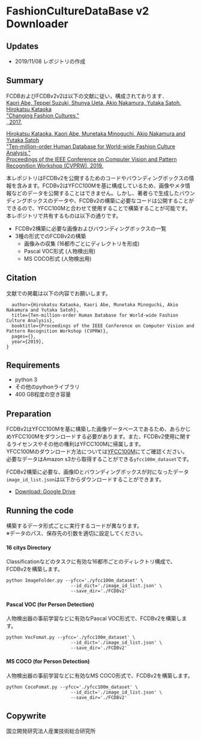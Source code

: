 # FashionCultureDataBase v2 Downloader
## Updates
* 2019/11/08 レポジトリの作成

## Summary
FCDBおよびFCDBv2v2は以下の文献に従い，構成されております．  
[Kaori Abe, Teppei Suzuki, Shunya Ueta, Akio Nakamura, Yutaka Satoh, Hirokatsu Kataoka  
"Changing Fashion Cultures,"  
, 2017.][1]

[Hirokatsu Kataoka, Kaori Abe, Munetaka Minoguchi, Akio Nakamura and Yutaka Satoh  
"Ten-million-order Human Database for World-wide Fashion Culture Analysis,"  
Proceedings of the IEEE Conference on Computer Vision and Pattern Recognition Workshop (CVPRW), 2019.][2]  

本レポジトリはFCDBv2を公開するためのコードやバウンディングボックスの情報を含みます。FCDBv2はYFCC100Mを基に構成しているため、画像やメタ情報などのデータを公開することはできません。しかし、著者らで生成したバウンディングボックスのデータや、FCDBv2の構築に必要なコードは公開することができるので、YFCC100Mと合わせて使用することで構築することが可能です。
本レポジトリで共有するものは以下の通りです。  
* FCDBv2構築に必要な画像およびバウンディングボックスの一覧
* 3種の形式でのFCDBv2の構築  
  * 画像みの収集 (16都市ごとにディレクトリを形成)
  * Pascal VOC形式 (人物検出用)
  * MS COCO形式 (人物検出用)

## Citation
文献での掲載は以下の内容でお願いします。  

```@inproceedings{hara3dcnns,
  author={Hirokatsu Kataoka, Kaori Abe, Munetaka Minoguchi, Akio Nakamura and Yutaka Satoh},
  title={Ten-million-order Human Database for World-wide Fashion Culture Analysis},
  booktitle={Proceedings of the IEEE Conference on Computer Vision and Pattern Recognition Workshop (CVPRW)},
  pages={},
  year={2019},
}
```

## Requirements
* python 3
* その他のpythonライブラリ
* 400 GB程度の空き容量

## Preparation
FCDBv2はYFCC100Mを基に構築した画像データベースであるため、あらかじめYFCC100Mをダウンロードする必要があります。また、FCDBv2使用に関するライセンスやその他の権利はYFCC100Mに帰属します。  
YFCC100Mのダウンロード方法については[YFCC100M][3]にてご確認ください。  
必要なデータはAmazon s3から取得することができる`yfcc100m_dataset`です。

FCDBv2構築に必要な、画像IDとバウンディングボックスが対になったデータ`image_id_list.json`は以下からダウンロードすることができます。  
* [Download: Google Drive][4]

## Running the code
構築するデータ形式ごとに実行するコードが異なります。  
※データのパス、保存先の引数を適切に設定してください。

#### 16 citys Directory
Classificationなどのタスクに有効な16都市ごとのディレクトリ構成で、FCDBv2を構築します。  
```
python ImageFolder.py --yfcc='./yfcc100m_dataset' \
                        --id_dict='./image_id_list.json' \
                        --save_dir='./FCDBv2'
```

#### Pascal VOC (for Person Detection)
人物検出器の事前学習などに有効なPascal VOC形式で、FCDBv2を構築します。  
```
python VocFomat.py --yfcc='./yfcc100m_dataset' \
                        --id_dict='./image_id_list.json' \
                        --save_dir='./FCDBv2'
```

#### MS COCO (for Person Detection)
人物検出器の事前学習などに有効なMS COCO形式で、FCDBv2を構築します。  
```
python CocoFomat.py --yfcc='./yfcc100m_dataset' \
                        --id_dict='./image_id_list.json' \
                        --save_dir='./FCDBv2'
```

## Copywrite
国立開発研究法人産業技術総合研究所


[1]:https://arxiv.org/abs/1703.07920
[2]:https://arxiv.org/abs/1703.07920
[3]:http://projects.dfki.uni-kl.de/yfcc100m/
[4]:http://projects.dfki.uni-kl.de/yfcc100m/